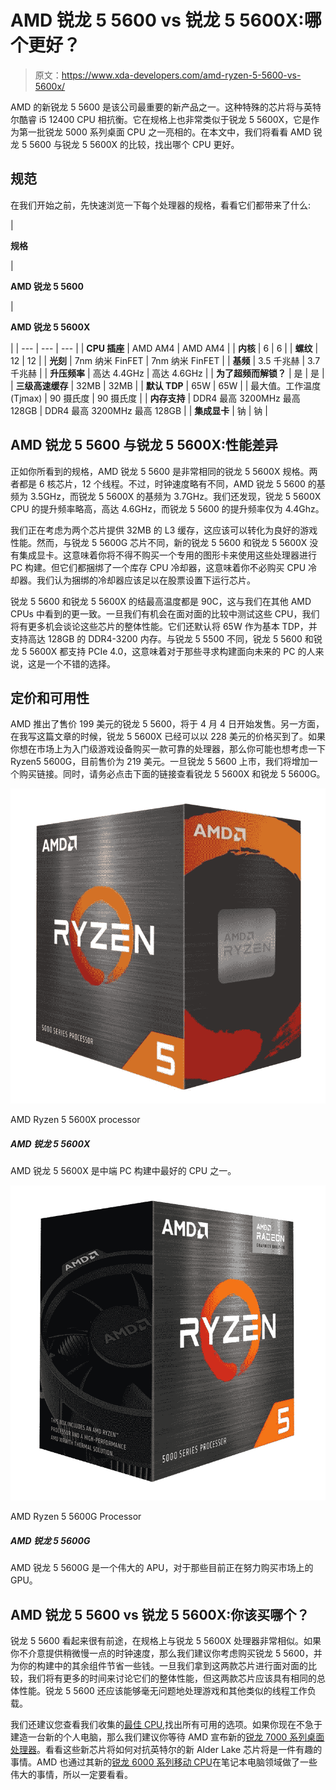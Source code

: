 # AMD 锐龙 5 5600 vs 锐龙 5 5600X:哪个更好？

> 原文：<https://www.xda-developers.com/amd-ryzen-5-5600-vs-5600x/>

AMD 的新锐龙 5 5600 是该公司最重要的新产品之一。这种特殊的芯片将与英特尔酷睿 i5 12400 CPU 相抗衡。它在规格上也非常类似于锐龙 5 5600X，它是作为第一批锐龙 5000 系列桌面 CPU 之一亮相的。在本文中，我们将看看 AMD 锐龙 5 5600 与锐龙 5 5600X 的比较，找出哪个 CPU 更好。

## 规范

在我们开始之前，先快速浏览一下每个处理器的规格，看看它们都带来了什么:

| 

**规格**

 | 

**AMD 锐龙 5 5600**

 | 

**AMD 锐龙 5 5600X**

 |
| --- | --- | --- |
| **CPU 插座** | AMD AM4 | AMD AM4 |
| **内核** | 6 | 6 |
| **螺纹** | 12 | 12 |
| **光刻** | 7nm 纳米 FinFET | 7nm 纳米 FinFET |
| **基频** | 3.5 千兆赫 | 3.7 千兆赫 |
| **升压频率** | 高达 4.4GHz | 高达 4.6GHz |
| **为了超频而解锁？** | 是 | 是 |
| **三级高速缓存** | 32MB | 32MB |
| **默认 TDP** | 65W | 65W |
| 最大值。工作温度(Tjmax) | 90 摄氏度 | 90 摄氏度 |
| **内存支持** | DDR4 最高 3200MHz 最高 128GB | DDR4 最高 3200MHz 最高 128GB |
| **集成显卡** | 钠 | 钠 |

## AMD 锐龙 5 5600 与锐龙 5 5600X:性能差异

正如你所看到的规格，AMD 锐龙 5 5600 是非常相同的锐龙 5 5600X 规格。两者都是 6 核芯片，12 个线程。不过，时钟速度略有不同，AMD 锐龙 5 5600 的基频为 3.5GHz，而锐龙 5 5600X 的基频为 3.7GHz。我们还发现，锐龙 5 5600X CPU 的提升频率略高，高达 4.6GHz，而锐龙 5 5600 的提升频率仅为 4.4Ghz。

我们正在考虑为两个芯片提供 32MB 的 L3 缓存，这应该可以转化为良好的游戏性能。然而，与锐龙 5 5600G 芯片不同，新的锐龙 5 5600 和锐龙 5 5600X 没有集成显卡。这意味着你将不得不购买一个专用的图形卡来使用这些处理器进行 PC 构建。但它们都捆绑了一个库存 CPU 冷却器，这意味着你不必购买 CPU 冷却器。我们认为捆绑的冷却器应该足以在股票设置下运行芯片。

锐龙 5 5600 和锐龙 5 5600X 的结最高温度都是 90C，这与我们在其他 AMD CPUs 中看到的更一致。一旦我们有机会在面对面的比较中测试这些 CPU，我们将有更多机会谈论这些芯片的整体性能。它们还默认将 65W 作为基本 TDP，并支持高达 128GB 的 DDR4-3200 内存。与锐龙 5 5500 不同，锐龙 5 5600 和锐龙 5 5600X 都支持 PCIe 4.0，这意味着对于那些寻求构建面向未来的 PC 的人来说，这是一个不错的选择。

## 定价和可用性

AMD 推出了售价 199 美元的锐龙 5 5600，将于 4 月 4 日开始发售。另一方面，在我写这篇文章的时候，锐龙 5 5600X 已经可以以 228 美元的价格买到了。如果你想在市场上为入门级游戏设备购买一款可靠的处理器，那么你可能也想考虑一下 Ryzen5 5600G，目前售价为 219 美元。一旦锐龙 5 5600 上市，我们将增加一个购买链接。同时，请务必点击下面的链接查看锐龙 5 5600X 和锐龙 5 5600G。

 <picture>![The AMD Ryzen 5 5600X is our pick for the best overall CPU if you're leaning towards an AMD-based build. It's not as powerful as the Ryzen 9 5950X, but it's way cheaper and it beats nearly all the Intel chips in its category and beyond.](img/2a056a2806862b33f687988c30a88b79.png)</picture> 

AMD Ryzen 5 5600X processor

##### AMD 锐龙 5 5600X

AMD 锐龙 5 5600X 是中端 PC 构建中最好的 CPU 之一。

 <picture>![The AMD Ryzen 5 5600G is a great APU for those who are currently struggling to buy a GPU on the market.](img/f918de0c9ad5b7766936ed464a480ae0.png)</picture> 

AMD Ryzen 5 5600G Processor

##### AMD 锐龙 5 5600G

AMD 锐龙 5 5600G 是一个伟大的 APU，对于那些目前正在努力购买市场上的 GPU。

## AMD 锐龙 5 5600 vs 锐龙 5 5600X:你该买哪个？

锐龙 5 5600 看起来很有前途，在规格上与锐龙 5 5600X 处理器非常相似。如果你不介意提供稍微慢一点的时钟速度，那么我们建议你考虑购买锐龙 5 5600，并为你的构建中的其余组件节省一些钱。一旦我们拿到这两款芯片进行面对面的比较，我们将有更多的时间来讨论它们的整体性能，但这两款芯片应该具有相同的总体性能。锐龙 5 5600 还应该能够毫无问题地处理游戏和其他类似的线程工作负载。

我们还建议您查看我们收集的[最佳 CPU](https://www.xda-developers.com/best-cpus/),找出所有可用的选项。如果你现在不急于建造一台新的个人电脑，那么我们建议你等待 AMD 宣布新的[锐龙 7000 系列桌面处理器](https://www.xda-developers.com/amd-ryzen-7000/)。看看这些新芯片将如何对抗英特尔的新 Alder Lake 芯片将是一件有趣的事情。AMD 也通过其新的[锐龙 6000 系列移动 CPU](https://www.xda-developers.com/amd-ryzen-6000/)在笔记本电脑领域做了一些伟大的事情，所以一定要看看。